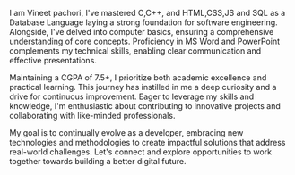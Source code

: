 I am Vineet pachori, I've mastered C,C++, and HTML,CSS,JS and SQL as a Database Language  laying a strong foundation for software engineering. Alongside, I've delved into computer basics, ensuring a comprehensive understanding of core concepts. Proficiency in MS Word and PowerPoint complements my technical skills, enabling clear communication and effective presentations.

Maintaining a CGPA of 7.5+, I prioritize both academic excellence and practical learning. This journey has instilled in me a deep curiosity and a drive for continuous improvement. Eager to leverage my skills and knowledge, I'm enthusiastic about contributing to innovative projects and collaborating with like-minded professionals.

My goal is to continually evolve as a developer, embracing new technologies and methodologies to create impactful solutions that address real-world challenges. Let's connect and explore opportunities to work together towards building a better digital future.

<!---
ivineetpachori/ivineetpachori is a ✨ special ✨ repository because its `README.md` (this file) appears on your GitHub profile.
You can click the Preview link to take a look at your changes.
--->
